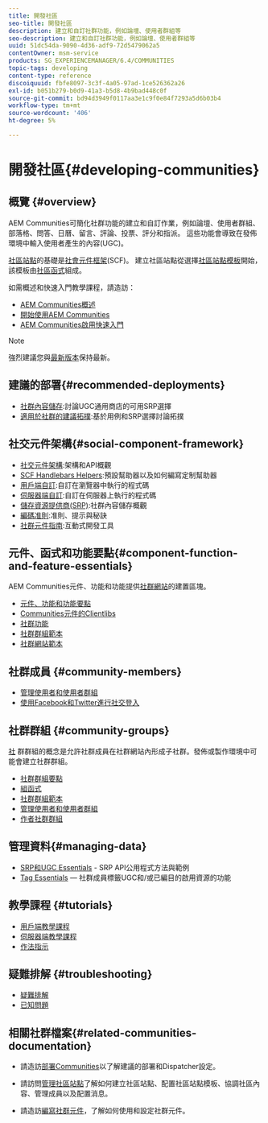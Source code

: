 ```yaml
---
title: 開發社區
seo-title: 開發社區
description: 建立和自訂社群功能，例如論壇、使用者群組等
seo-description: 建立和自訂社群功能，例如論壇、使用者群組等
uuid: 51dc54da-9090-4d36-adf9-72d5479062a5
contentOwner: msm-service
products: SG_EXPERIENCEMANAGER/6.4/COMMUNITIES
topic-tags: developing
content-type: reference
discoiquuid: fbfe8097-3c3f-4a05-97ad-1ce526362a26
exl-id: b051b279-b0d9-41a3-b5d8-4b9bad448c0f
source-git-commit: bd94d3949f0117aa3e1c9f0e84f7293a5d6b03b4
workflow-type: tm+mt
source-wordcount: '406'
ht-degree: 5%

---
```


# 開發社區{#developing-communities}

## 概覽 {#overview}

AEM Communities可簡化社群功能的建立和自訂作業，例如論壇、使用者群組、部落格、問答、日曆、留言、評論、投票、評分和指派。 這些功能會導致在發佈環境中輸入使用者產生的內容(UGC)。

[社區站點](overview.md#communitiessites)的基礎是[社會元件框架](scf.md)(SCF)。 建立社區站點從選擇[社區站點模板](sites-console.md)開始，該模板由[社區函式](functions.md)組成。

如需概述和快速入門教學課程，請造訪：

* [AEM Communities概述](overview.md)
* [開始使用AEM Communities](getting-started.md)
* [AEM Communities啟用快速入門](getting-started-enablement.md)

>[!NOTE]
>
>強烈建議您與[最新版本](deploy-communities.md#latest-releases)保持最新。

## 建議的部署{#recommended-deployments}

* [社群內容儲存](working-with-srp.md):討論UGC通用商店的可用SRP選擇
* [適用於社群的建議拓撲](topologies.md):基於用例和SRP選擇討論拓撲

## 社交元件架構{#social-component-framework}

* [社交元件架構](scf.md):架構和API概觀
* [SCF Handlebars Helpers](handlebars-helpers.md):預設幫助器以及如何編寫定制幫助器
* [用戶端自訂](client-customize.md):自訂在瀏覽器中執行的程式碼
* [伺服器端自訂](server-customize.md):自訂在伺服器上執行的程式碼
* [儲存資源提供商(SRP)](srp.md):社群內容儲存概觀
* [編碼准則](code-guide.md):准則、提示與秘訣
* [社群元件指南](components-guide.md):互動式開發工具

## 元件、函式和功能要點{#component-function-and-feature-essentials}

AEM Communities元件、功能和功能提供[社群網站](sites-console.md)的建置區塊。

* [元件、功能和功能要點](essentials.md)
* [Communities元件的Clientlibs](clientlibs.md)
* [社群功能](functions.md)
* [社群群組範本](tools-groups.md)
* [社群網站範本](sites.md)

## 社群成員 {#community-members}

* [管理使用者和使用者群組](users.md)
* [使用Facebook和Twitter進行社交登入](social-login.md)

## 社群群組 {#community-groups}

[社](overview.md#communitygroups) 群群組的概念是允許社群成員在社群網站內形成子社群。發佈或製作環境中可能會建立社群群組。

* [社群群組要點](essentials-groups.md)
* [組函式](functions.md#groups-function)
* [社群群組範本](tools-groups.md)
* [管理使用者和使用者群組](users.md)
* [作者社群群組](creating-groups.md)

## 管理資料{#managing-data}

* [SRP和UGC Essentials](srp-and-ugc.md)  - SRP API公用程式方法與範例
* [Tag Essentials](tag.md)  — 社群成員標籤UGC和/或已編目的啟用資源的功能

## 教學課程 {#tutorials}

* [用戶端教學課程](tutorials.md#client-side-customization)
* [伺服器端教學課程](tutorials.md#server-side-customization)
* [作法指示](tutorials.md#how-to-instructions)

## 疑難排解 {#troubleshooting}

* [疑難排解](troubleshooting.md)
* [已知問題](/help/release-notes/known-issues.md)

## 相關社群檔案{#related-communities-documentation}

* 請造訪[部署Communities](deploy-communities.md)以了解建議的部署和Dispatcher設定。

* 請訪問[管理社區站點](administer-landing.md)了解如何建立社區站點、配置社區站點模板、協調社區內容、管理成員以及配置消息。

* 請造訪[編寫社群元件](author-communities.md)，了解如何使用和設定社群元件。
